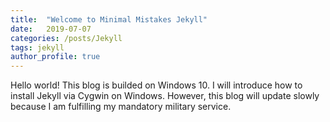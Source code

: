 ```yaml
---
title:  "Welcome to Minimal Mistakes Jekyll"
date:   2019-07-07
categories: /posts/Jekyll
tags: jekyll
author_profile: true
---
```


Hello world! This blog is builded on Windows 10. I will introduce how to install Jekyll via Cygwin on Windows. However, this blog will update slowly because I am fulfilling my mandatory military service.